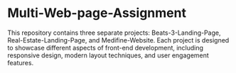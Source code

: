 # Multi-Web-page-Assignment
This repository contains three separate projects: Beats-3-Landing-Page, Real-Estate-Landing-Page, and Medifine-Website. Each project is designed to showcase different aspects of front-end development, including responsive design, modern layout techniques, and user engagement features.
